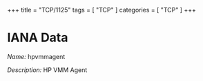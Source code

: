 +++
title = "TCP/1125"
tags = [ "TCP" ]
categories = [ "TCP" ]
+++

# IANA Data

_Name:_ hpvmmagent

_Description:_ HP VMM Agent

